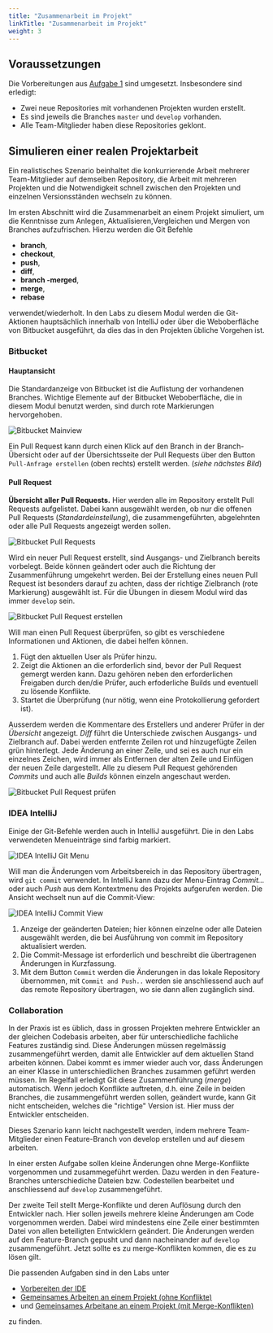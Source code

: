 ```yaml
---
title: "Zusammenarbeit im Projekt"
linkTitle: "Zusammenarbeit im Projekt"
weight: 3
---
```


## Voraussetzungen
Die Vorbereitungen aus [Aufgabe 1](../../../labs/git/vertiefung/01_team) sind umgesetzt. Insbesondere sind erledigt:

- Zwei neue Repositories mit vorhandenen Projekten wurden erstellt.
- Es sind jeweils die Branches `master` und `develop` vorhanden.
- Alle Team-Mitglieder haben diese Repositories geklont.

## Simulieren einer realen Projektarbeit

Ein realistisches Szenario beinhaltet die konkurrierende Arbeit mehrerer Team-Mitglieder auf demselben
Repository, die Arbeit mit mehreren Projekten und die Notwendigkeit schnell zwischen den Projekten und
einzelnen Versionsständen wechseln zu können.

Im ersten Abschnitt wird die Zusammenarbeit an einem Projekt simuliert, um die Kenntnisse zum Anlegen,
Aktualisieren,Vergleichen und  Mergen von Branches aufzufrischen. Hierzu werden die Git Befehle

- **branch**,
- **checkout**,
- **push**,
- **diff**,
- **branch -merged**,
- **merge**,
- **rebase**

verwendet/wiederholt. In den Labs zu diesem Modul werden die Git-Aktionen hauptsächlich innerhalb
von IntelliJ oder über die Weboberfläche von Bitbucket ausgeführt, da dies das in den Projekten
übliche Vorgehen ist.

### Bitbucket
#### Hauptansicht
Die Standardanzeige von Bitbucket ist die Auflistung der vorhandenen Branches. Wichtige Elemente auf
der Bitbucket Weboberfläche, die in diesem Modul benutzt werden, sind durch rote Markierungen hervorgehoben.

![Bitbucket Mainview](../images/bitbucket-main.jpg)

Ein Pull Request kann durch einen Klick auf den Branch in der Branch-Übersicht oder auf der
Übersichtsseite der Pull Requests über den Button `Pull-Anfrage erstellen` (oben rechts) erstellt werden.
(*siehe nächstes Bild*)

#### Pull Request
**Übersicht aller Pull Requests.** Hier werden alle im Repository erstellt Pull Requests aufgelistet.
Dabei kann ausgewählt werden, ob nur die offenen Pull Requests (*Standardeinstellung*), die zusammengeführten,
abgelehnten oder alle Pull Requests angezeigt werden sollen.

![Bitbucket Pull Requests](../images/bitbucket-pr-overview.jpg)

Wird ein neuer Pull Request erstellt, sind Ausgangs- und Zielbranch bereits vorbelegt. Beide können
geändert oder auch die Richtung der Zusammenführung umgekehrt werden.
Bei der Erstellung eines neuen Pull Request ist besonders darauf zu achten, dass der richtige Zielbranch
(rote Markierung) ausgewählt ist. Für die Übungen in diesem Modul wird das immer `develop` sein.

![Bitbucket Pull Request erstellen](../images/bitbucket-create-pr.jpg)

Will man einen Pull Request überprüfen, so gibt es verschiedene Informationen und Aktionen, die dabei
helfen können.
1. Fügt den aktuellen User als Prüfer hinzu.
2. Zeigt die Aktionen an die erforderlich sind, bevor der Pull Request gemergt werden kann. Dazu gehören neben den erforderlichen Freigaben durch den/die Prüfer, auch erfoderliche Builds und eventuell zu lösende Konflikte.
3. Startet die Überprüfung (nur nötig, wenn eine Protokollierung gefordert ist).

Ausserdem werden die Kommentare des Erstellers und anderer Prüfer in der *Übersicht* angezeigt. *Diff*
führt die Unterschiede zwischen Ausgangs- und Zielbranch auf. Dabei werden entfernte Zeilen rot und
hinzugefügte Zeilen grün hinterlegt. Jede Änderung an einer Zeile, und sei es auch nur ein einzelnes
Zeichen, wird immer als Entfernen der alten Zeile und Einfügen der neuen Zeile dargestellt.
Alle zu diesem Pull Request gehörenden *Commits* und auch alle *Builds* können einzeln angeschaut werden.

![Bitbucket Pull Request prüfen](../images/bitbucket-approve-pr.jpg)

### IDEA IntelliJ
Einige der Git-Befehle werden auch in IntelliJ ausgeführt. Die in den Labs verwendeten Menueinträge
sind farbig markiert.

![IDEA IntelliJ Git Menu](../images/intellij-git-menu.jpg)

Will man die Änderungen vom Arbeitsbereich in das Repository übertragen, wird `git commit` verwendet.
In IntelliJ kann dazu der Menu-Eintrag *Commit...* oder auch *Push* aus dem Kontextmenu des Projekts
aufgerufen werden. Die Ansicht wechselt nun auf die Commit-View:

![IDEA IntelliJ Commit View](../images/intellij-commit.jpg)

1. Anzeige der geänderten Dateien; hier können einzelne oder alle Dateien ausgewählt werden, die bei Ausführung von commit im Repository aktualisiert werden.
2. Die Commit-Message ist erforderlich und beschreibt die übertragenen Änderungen in Kurzfassung.
3. Mit dem Button `Commit` werden die Änderungen in das lokale Repository übernommen, mit `Commit and Push..` werden sie anschliessend auch auf das remote Repository übertragen, wo sie dann allen zugänglich sind.

### Collaboration
In der Praxis ist es üblich, dass in grossen Projekten mehrere Entwickler an der gleichen Codebasis
arbeiten, aber für unterschiedliche fachliche Features zuständig sind. Diese Änderungen müssen regelmässig
zusammengeführt werden, damit alle Entwickler auf dem aktuellen Stand arbeiten können. Dabei kommt es
immer wieder auch vor, dass Änderungen an einer Klasse in unterschiedlichen Branches zusammen geführt
werden müssen. Im Regelfall erledigt Git diese Zusammenführung (*merge*) automatisch. Wenn jedoch Konflikte
auftreten, d.h. eine Zeile in beiden Branches, die zusammengeführt werden sollen, geändert wurde, kann
Git nicht entscheiden, welches die "richtige" Version ist. Hier muss der Entwickler entscheiden.

Dieses Szenario kann leicht nachgestellt werden, indem mehrere Team-Mitglieder einen Feature-Branch
von develop erstellen und auf diesem arbeiten.

In einer ersten Aufgabe sollen kleine Änderungen ohne Merge-Konflikte vorgenommen und zusammegeführt
werden. Dazu werden in den Feature-Branches unterschiediche Dateien bzw. Codestellen bearbeitet und
anschliessend auf `develop` zusammengeführt.

Der zweite Teil stellt Merge-Konflikte und deren Auflösung durch den Entwickler nach. Hier sollen
jeweils mehrere kleine Änderungen am Code vorgenommen werden. Dabei wird mindestens eine Zeile einer
bestimmten Datei von allen beteiligten Entwicklern geändert. Die Änderungen werden auf den Feature-Branch
gepusht und dann nacheinander auf `develop` zusammengeführt. Jetzt sollte es zu merge-Konflikten kommen,
die es zu lösen gilt.

Die passenden Aufgaben sind in den Labs unter
- [Vorbereiten der IDE](../../../labs/git/vertiefung/02_preparing)
- [Gemeinsames Arbeiten an einem Projekt (ohne Konflikte)](../../../labs/git/vertiefung/03_collaboration)
- und [Gemeinsames Arbeitane an einem Projekt (mit Merge-Konflikten)](../../../labs/git/vertiefung/04_merge-conflict)

zu finden.
